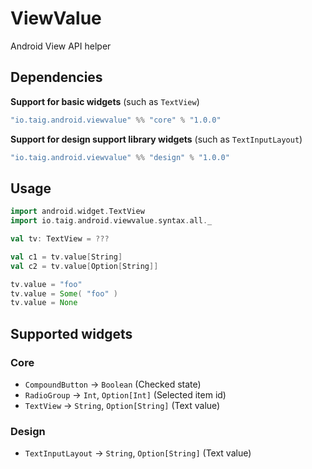 # ViewValue
Android View API helper

## Dependencies

**Support for basic widgets** (such as `TextView`)

````scala
"io.taig.android.viewvalue" %% "core" % "1.0.0"
````

**Support for design support library widgets** (such as `TextInputLayout`)

````scala
"io.taig.android.viewvalue" %% "design" % "1.0.0"
````

## Usage

````scala
import android.widget.TextView
import io.taig.android.viewvalue.syntax.all._

val tv: TextView = ???

val c1 = tv.value[String]
val c2 = tv.value[Option[String]]

tv.value = "foo"
tv.value = Some( "foo" )
tv.value = None
````

## Supported widgets

### Core

 - `CompoundButton` → `Boolean` (Checked state)
 - `RadioGroup` → `Int`, `Option[Int]` (Selected item id)
 - `TextView` → `String`, `Option[String]` (Text value)

### Design

 - `TextInputLayout` → `String`, `Option[String]` (Text value)
